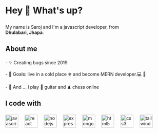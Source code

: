 <h1 align="left">Hey 👋 What's up?</h1>

###

<p align="left">My name is Saroj and I'm a javascript developer, from <img src="https://w7.pngwing.com/pngs/694/36/png-transparent-flag-of-nepal-nepal-s-angle-flag-triangle-thumbnail.png" width="17" /><br> <b>Dhulabari, Jhapa</b>.</p>

###

<h2 align="left">About me</h2>

###

<p align="left">- ✨ Creating bugs since 2019<br><br>- 🎯 Goals: live in a cold place ❄ and become MERN developer.💻 🚀<br><br>- 🎲 And ... i play 🎸 guitar and ♟ chess online</p>

###

<h2 align="left">I code with</h2>

###

<div align="left">
  <img src="https://cdn.jsdelivr.net/gh/devicons/devicon/icons/javascript/javascript-original.svg" height="40" alt="javascript logo"  />
  <img width="12" />
  <img src="https://cdn.jsdelivr.net/gh/devicons/devicon/icons/react/react-original.svg" height="40" alt="react logo"  />
  <img width="12" />
  <img src="https://cdn.jsdelivr.net/gh/devicons/devicon/icons/nodejs/nodejs-original.svg" height="40" alt="nodejs logo"  />
  <img width="12" />
  <img src="https://cdn.jsdelivr.net/gh/devicons/devicon/icons/express/express-original.svg" height="40" alt="express logo"  />
  <img width="12" />
  <img src="https://cdn.jsdelivr.net/gh/devicons/devicon/icons/mongodb/mongodb-original.svg" height="40" alt="mongodb logo"  />
  <img width="12" />
  <img src="https://cdn.jsdelivr.net/gh/devicons/devicon/icons/html5/html5-original.svg" height="40" alt="html5 logo"  />
  <img width="12" />
  <img src="https://cdn.jsdelivr.net/gh/devicons/devicon/icons/css3/css3-original.svg" height="40" alt="css3 logo"  />
  <img width="12" />
  <img src="https://cdn.jsdelivr.net/gh/devicons/devicon/icons/tailwindcss/tailwindcss-original-wordmark.svg" height="40" alt="tailwindcss logo"  />
</div>

###
